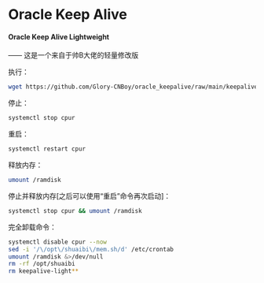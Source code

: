 # Oracle Keep Alive 

#### Oracle Keep Alive Lightweight
—— 这是一个来自于帅B大佬的轻量修改版

执行：
```bash
wget https://github.com/Glory-CNBoy/oracle_keepalive/raw/main/keepalive-light.sh && bash keepalive-light.sh
```

停止：
```bash
systemctl stop cpur
```

重启：
```bash
systemctl restart cpur
```

释放内存：
```bash
umount /ramdisk
```

停止并释放内存[之后可以使用“重启”命令再次启动]：
```bash
systemctl stop cpur && umount /ramdisk
```

完全卸载命令：
```bash
systemctl disable cpur --now
sed -i '/\/opt\/shuaibi\/mem.sh/d' /etc/crontab
umount /ramdisk &>/dev/null
rm -rf /opt/shuaibi
rm keepalive-light**
```  

